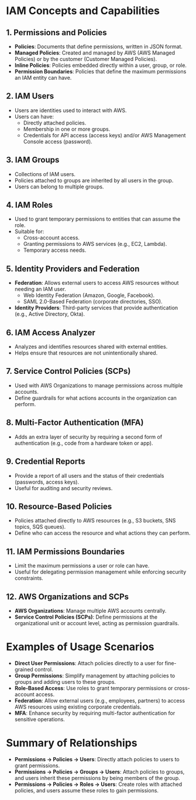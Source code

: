 # IAM Concepts and Capabilities

## 1. Permissions and Policies

- **Policies**: Documents that define permissions, written in JSON format.
- **Managed Policies**: Created and managed by AWS (AWS Managed Policies) or by
  the customer (Customer Managed Policies).
- **Inline Policies**: Policies embedded directly within a user, group, or role.
- **Permission Boundaries**: Policies that define the maximum permissions an IAM
  entity can have.

## 2. IAM Users

- Users are identities used to interact with AWS.
- Users can have:
  - Directly attached policies.
  - Membership in one or more groups.
  - Credentials for API access (access keys) and/or AWS Management Console
    access (password).

## 3. IAM Groups

- Collections of IAM users.
- Policies attached to groups are inherited by all users in the group.
- Users can belong to multiple groups.

## 4. IAM Roles

- Used to grant temporary permissions to entities that can assume the role.
- Suitable for:
  - Cross-account access.
  - Granting permissions to AWS services (e.g., EC2, Lambda).
  - Temporary access needs.

## 5. Identity Providers and Federation

- **Federation**: Allows external users to access AWS resources without needing
  an IAM user.
  - Web Identity Federation (Amazon, Google, Facebook).
  - SAML 2.0-Based Federation (corporate directories, SSO).
- **Identity Providers**: Third-party services that provide authentication
  (e.g., Active Directory, Okta).

## 6. IAM Access Analyzer

- Analyzes and identifies resources shared with external entities.
- Helps ensure that resources are not unintentionally shared.

## 7. Service Control Policies (SCPs)

- Used with AWS Organizations to manage permissions across multiple accounts.
- Define guardrails for what actions accounts in the organization can perform.

## 8. Multi-Factor Authentication (MFA)

- Adds an extra layer of security by requiring a second form of authentication
  (e.g., code from a hardware token or app).

## 9. Credential Reports

- Provide a report of all users and the status of their credentials (passwords,
  access keys).
- Useful for auditing and security reviews.

## 10. Resource-Based Policies

- Policies attached directly to AWS resources (e.g., S3 buckets, SNS topics, SQS
  queues).
- Define who can access the resource and what actions they can perform.

## 11. IAM Permissions Boundaries

- Limit the maximum permissions a user or role can have.
- Useful for delegating permission management while enforcing security
  constraints.

## 12. AWS Organizations and SCPs

- **AWS Organizations**: Manage multiple AWS accounts centrally.
- **Service Control Policies (SCPs)**: Define permissions at the organizational
  unit or account level, acting as permission guardrails.

# Examples of Usage Scenarios

- **Direct User Permissions**: Attach policies directly to a user for
  fine-grained control.
- **Group Permissions**: Simplify management by attaching policies to groups and
  adding users to these groups.
- **Role-Based Access**: Use roles to grant temporary permissions or
  cross-account access.
- **Federation**: Allow external users (e.g., employees, partners) to access AWS
  resources using existing corporate credentials.
- **MFA**: Enhance security by requiring multi-factor authentication for
  sensitive operations.

# Summary of Relationships

- **Permissions -> Policies -> Users**: Directly attach policies to users to
  grant permissions.
- **Permissions -> Policies -> Groups -> Users**: Attach policies to groups, and
  users inherit these permissions by being members of the group.
- **Permissions -> Policies -> Roles -> Users**: Create roles with attached
  policies, and users assume these roles to gain permissions.
